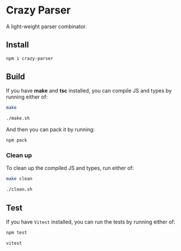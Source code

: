 # Crazy Parser

A light-weight parser combinator.

## Install

```sh
npm i crazy-parser
```

## Build

If you have **make** and **tsc** installed, you can compile JS and types by running either of:

```sh
make
```

```sh
./make.sh
```

And then you can pack it by running:

```sh
npm pack
```

### Clean up

To clean up the compiled JS and types, run either of:

```sh
make clean
```

```sh
./clean.sh
```

## Test

If you have `Vitest` installed, you can run the tests by running either of:

```sh
npm test
```

```sh
vitest
```
